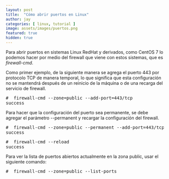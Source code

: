 ```yaml
---
layout: post
title:  "Cómo abrir puertos en Linux"
author: jay
categories: [ linux, tutorial ]
image: assets/images/puertos.png
featured: true
hidden: true
---
```

 
 Para abrir puertos en sistemas  Linux RedHat  y derivados, como  CentOS 7  lo podemos hacer por medio del firewall que viene con estos sistemas, que es <em>firewall-cmd</em>.

 Como primer ejemplo, de la siguiente manera se agrega el puerto 443 por protocolo TCP de manera temporal, lo que significa que esta configuración no se mantendrá después de un reinicio de la máquina o de una recarga del servicio de firewall. 
<pre class="wp-block-preformatted">#  firewall-cmd --zone=public --add-port=443/tcp 
success</pre>

 Para hacer que la configuración del puerto sea permanente, se debe agregar el parámetro --permanent y recargar la configuración del firewall. 
 

 
<pre class="wp-block-preformatted">#  firewall-cmd --zone=public --permanent --add-port=443/tcp 
success</pre>
 

 
<pre class="wp-block-preformatted">#  firewall-cmd --reload 
success</pre>
 

 
 Para ver la lista de puertos abiertos actualmente en la zona public, usar el siguiente comando: 
 

 
<pre class="wp-block-preformatted">#  firewall-cmd --zone=public --list-ports </pre>
 